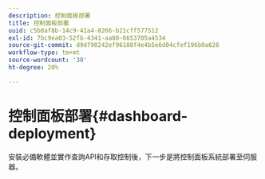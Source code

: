 ```yaml
---
description: 控制面板部署
title: 控制面板部署
uuid: c5b8af8b-14c9-41a4-8266-b21cff577512
exl-id: 7bc9ea03-52fb-4341-aa80-6653705a4534
source-git-commit: d9df90242ef96188f4e4b5e6d04cfef196b0a628
workflow-type: tm+mt
source-wordcount: '30'
ht-degree: 20%

---
```


# 控制面板部署{#dashboard-deployment}

安裝必備軟體並實作查詢API和存取控制後，下一步是將控制面板系統部署至伺服器。
